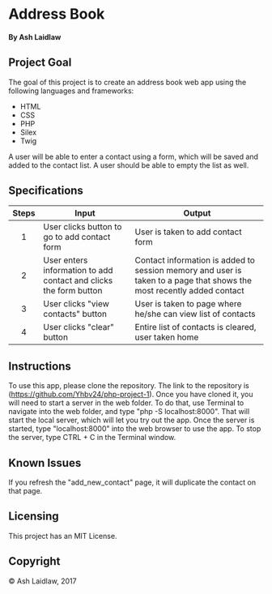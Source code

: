 # Address Book
#### By Ash Laidlaw

## Project Goal

The goal of this project is to create an address book web app using the following languages and frameworks:

* HTML
* CSS
* PHP
* Silex
* Twig

A user will be able to enter a contact using a form, which will be saved and added to the contact list. A user should be able to empty the list as well.

## Specifications

| Steps | Input | Output |
| :------: | ------ | ------ |
| 1 | User clicks button to go to add contact form | User is taken to add contact form |
| 2 | User enters information to add contact and clicks the form button | Contact information is added to session memory and user is taken to a page that shows the most recently added contact |
| 3 | User clicks "view contacts" button | User is taken to page where he/she can view list of contacts |
| 4 | User clicks "clear" button | Entire list of contacts is cleared, user taken home |

## Instructions

To use this app, please clone the repository. The link to the repository is (https://github.com/Yhbv24/php-project-1). Once you have cloned it, you will need to start a server in the web folder. To do that, use Terminal to navigate into the web folder, and type "php -S localhost:8000". That will start the local server, which will let you try out the app. Once the server is started, type "localhost:8000" into the web browser to use the app. To stop the server, type CTRL + C in the Terminal window.

## Known Issues

If you refresh the "add_new_contact" page, it will duplicate the contact on that page.

## Licensing

This project has an MIT License.

## Copyright

© Ash Laidlaw, 2017
